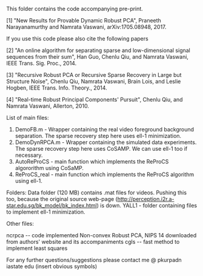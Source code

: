 This folder contains the code accompanying pre-print.

[1] "New Results for Provable Dynamic Robust PCA", Praneeth Narayanamurthy and Namrata Vaswani, arXiv:1705.08948, 2017.

If you use this code please also cite the following papers

[2] "An online algorithm for separating sparse  and low-dimensional signal sequences from their sum", Han Guo, Chenlu Qiu, and Namrata Vaswani, IEEE Trans. Sig. Proc., 2014.

[3] "Recursive Robust PCA or Recursive Sparse Recovery in Large but Structure Noise", Chenlu Qiu, Namrata Vaswani, Brain Lois, and Leslie Hogben, IEEE Trans. Info. Theory., 2014.

[4] "Real-time Robust Principal Components' Pursuit", Chenlu Qiu, and Namrata Vaswani, Allerton, 2010.

List of main files:
1. DemoFB.m - Wrapper containing the real video foreground background separation. The sparse recovery step here uses ell-1 minimization. 
2. DemoDynRPCA.m - Wrapper containing the simulated data experiments. The sparse recovery step here uses CoSAMP. We can use ell-1 too if necessary.
3. AutoReProCS - main function which implements the ReProCS algororithm using CoSaMP.
4. ReProCS_real - main function which implements the ReProCS algorithm using ell-1.

Folders:
Data folder (120 MB) contains .mat files for videos. Pushing this too, because the original source web-page (http://perception.i2r.a-star.edu.sg/bk_model/bk_index.html) is down.
YALL1 - folder containing files to implement ell-1 minimization.


Other files:

ncrpca -- code implemented Non-convex Robust PCA, NIPS 14 downloaded from authors' website and its accompaniments
cgls -- fast method to implement least squares


For any further questions/suggestions please contact me @ pkurpadn iastate edu (insert obvious symbols)

